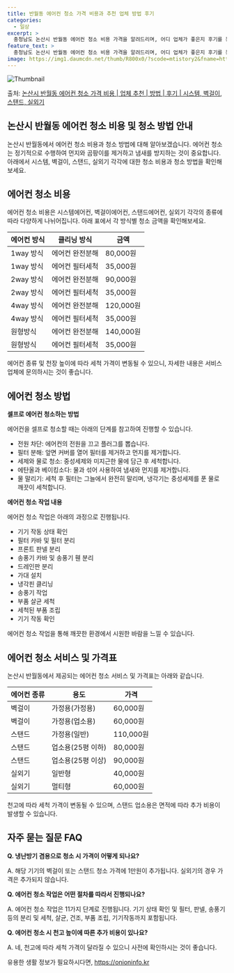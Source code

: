 ```yaml
---
title: 반월동 에어컨 청소 가격 비용과 추천 업체 방법 후기
categories:
  - 일상
excerpt: >
  충청남도 논산시 반월동 에어컨 청소 비용 가격을 알려드리며, 어디 업체가 좋은지 후기를 통해 알아보겠습니다. 현재 글에서는 시스템, 벽걸이, 스탠드, 실외기 각각에 대해 청소 비용이 나와 있으니 참고하시면 되겠습니다. 에어컨 분해 청소 방법 보기 👈 클릭셀프 에어컨 청소 방법 보기👈 클릭논산시 반월동 에어컨 청소 비용시스템에어컨 방식클리닝방식금액1way 방식에어컨 완전분해80,000원1way 방식에어컨 필터세척35,000원2way 방식에어컨 완전분해90,000원2way 방식에어컨 필터세척35,000원4way 방식에어컨 완전분해120,000원4way 방식에어컨 필터세척35,000원원형방식에어컨 완전분해140,000원원형방식에어컨 필터세척35,000원에어컨 청소 견적 샘플 보기 👈 클릭에어컨 냄새의 원인에어..
feature_text: >
  충청남도 논산시 반월동 에어컨 청소 비용 가격을 알려드리며, 어디 업체가 좋은지 후기를 통해 알아보겠습니다. 현재 글에서는 시스템, 벽걸이, 스탠드, 실외기 각각에 대해 청소 비용이 나와 있으니 참고하시면 되겠습니다. 에어컨 분해 청소 방법 보기 👈 클릭셀프 에어컨 청소 방법 보기👈 클릭논산시 반월동 에어컨 청소 비용시스템에어컨 방식클리닝방식금액1way 방식에어컨 완전분해80,000원1way 방식에어컨 필터세척35,000원2way 방식에어컨 완전분해90,000원2way 방식에어컨 필터세척35,000원4way 방식에어컨 완전분해120,000원4way 방식에어컨 필터세척35,000원원형방식에어컨 완전분해140,000원원형방식에어컨 필터세척35,000원에어컨 청소 견적 샘플 보기 👈 클릭에어컨 냄새의 원인에어..
image: https://img1.daumcdn.net/thumb/R800x0/?scode=mtistory2&fname=https%3A%2F%2Fblog.kakaocdn.net%2Fdn%2Fc3nKPj%2FbtsHxs1vK7n%2Fff6dpZSvxtroxjQNpDpjok%2Fimg.webp
---
```


![Thumbnail](https://img1.daumcdn.net/thumb/R800x0/?scode=mtistory2&fname=https%3A%2F%2Fblog.kakaocdn.net%2Fdn%2Fc3nKPj%2FbtsHxs1vK7n%2Fff6dpZSvxtroxjQNpDpjok%2Fimg.webp)

<p>출처: <a href="https://onioninfo.kr/entry/%EB%85%BC%EC%82%B0%EC%8B%9C-%EB%B0%98%EC%9B%94%EB%8F%99-%EC%97%90%EC%96%B4%EC%BB%A8-%EC%B2%AD%EC%86%8C-%EA%B0%80%EA%B2%A9-%EB%B9%84%EC%9A%A9-%EC%97%85%EC%B2%B4-%EC%B6%94%EC%B2%9C-%EB%B0%A9%EB%B2%95-%ED%9B%84%EA%B8%B0-%EC%8B%9C%EC%8A%A4%ED%85%9C-%EB%B2%BD%EA%B1%B8%EC%9D%B4-%EC%8A%A4%ED%83%A0%EB%93%9C-%EC%8B%A4%EC%99%B8%EA%B8%B0" rel="dofollow">논산시 반월동 에어컨 청소 가격 비용 | 업체 추천 | 방법 | 후기 | 시스템, 벽걸이, 스탠드, 실외기</a> </p>

## **논산시 반월동 에어컨 청소 비용 및 청소 방법 안내**

논산시 반월동에서 에어컨 청소 비용과 청소 방법에 대해 알아보겠습니다. 에어컨 청소는 정기적으로 수행하여 먼지와 곰팡이를 제거하고 냄새를
방지하는 것이 중요합니다. 아래에서 시스템, 벽걸이, 스탠드, 실외기 각각에 대한 청소 비용과 청소 방법을 확인해보세요.

## **에어컨 청소 비용**

에어컨 청소 비용은 시스템에어컨, 벽걸이에어컨, 스탠드에어컨, 실외기 각각의 종류에 따라 다양하게 나뉘어집니다. 아래 표에서 각 방식별 청소
금액을 확인해보세요.

**에어컨 방식** | **클리닝 방식** | **금액**  
---|---|---  
1way 방식 | 에어컨 완전분해 | 80,000원  
1way 방식 | 에어컨 필터세척 | 35,000원  
2way 방식 | 에어컨 완전분해 | 90,000원  
2way 방식 | 에어컨 필터세척 | 35,000원  
4way 방식 | 에어컨 완전분해 | 120,000원  
4way 방식 | 에어컨 필터세척 | 35,000원  
원형방식 | 에어컨 완전분해 | 140,000원  
원형방식 | 에어컨 필터세척 | 35,000원  
  
에어컨 종류 및 천장 높이에 따라 세척 가격이 변동될 수 있으니, 자세한 내용은 서비스 업체에 문의하시는 것이 좋습니다.

## **에어컨 청소 방법**

**셀프로 에어컨 청소하는 방법**

에어컨을 셀프로 청소할 때는 아래의 단계를 참고하여 진행할 수 있습니다.

  * 전원 차단: 에어컨의 전원을 끄고 플러그를 뽑습니다.
  * 필터 분해: 앞면 커버를 열어 필터를 제거하고 먼지를 제거합니다.
  * 세제와 물로 청소: 중성세제와 미지근한 물에 담근 후 세척합니다.
  * 에탄올과 베이킹소다: 물과 섞어 사용하여 냄새와 먼지를 제거합니다.
  * 물 말리기: 세척 후 필터는 그늘에서 완전히 말리며, 냉각기는 중성세제를 푼 물로 깨끗이 세척합니다.

**에어컨 청소 작업 내용**

에어컨 청소 작업은 아래의 과정으로 진행됩니다.

  * 기기 작동 상태 확인
  * 필터 카바 및 필터 분리
  * 프론트 판넬 분리
  * 송풍기 카바 및 송풍기 휀 분리
  * 드레인판 분리
  * 가대 설치
  * 냉각핀 클리닝
  * 송풍기 작업
  * 부품 살균 세척
  * 세척된 부품 조립
  * 기기 작동 확인

에어컨 청소 작업을 통해 깨끗한 환경에서 시원한 바람을 느낄 수 있습니다.

## **에어컨 청소 서비스 및 가격표**

논산시 반월동에서 제공되는 에어컨 청소 서비스 및 가격표는 아래와 같습니다.

**에어컨 종류** | **용도** | **가격**  
---|---|---  
벽걸이 | 가정용(가정용) | 60,000원  
벽걸이 | 가정용(업소용) | 60,000원  
스탠드 | 가정용(일반) | 110,000원  
스탠드 | 업소용(25평 이하) | 80,000원  
스탠드 | 업소용(25평 이상) | 90,000원  
실외기 | 일반형 | 40,000원  
실외기 | 멀티형 | 60,000원  
  
천고에 따라 세척 가격이 변동될 수 있으며, 스탠드 업소용은 면적에 따라 추가 비용이 발생할 수 있습니다.

## **자주 묻는 질문 FAQ**

**Q. 냉난방기 겸용으로 청소 시 가격이 어떻게 되나요?**

A. 해당 기기의 벽걸이 또는 스탠드 청소 가격에 1만원이 추가됩니다. 실외기의 경우 가격은 추가되지 않습니다.

**Q. 에어컨 청소 작업은 어떤 절차를 따라서 진행되나요?**

A. 에어컨 청소 작업은 11가지 단계로 진행됩니다. 기기 상태 확인 및 필터, 판넬, 송풍기 등의 분리 및 세척, 살균, 건조, 부품
조립, 기기작동까지 포함됩니다.

**Q. 에어컨 청소 시 천고 높이에 따른 추가 비용이 있나요?**

A. 네, 천고에 따라 세척 가격이 달라질 수 있으니 사전에 확인하시는 것이 좋습니다.

 

유용한 생활 정보가 필요하시다면, <a href="https://onioninfo.kr" rel="dofollow">https://onioninfo.kr</a>


